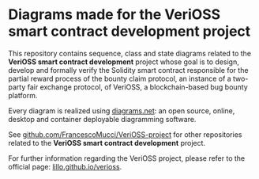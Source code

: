 # Diagrams made for the VeriOSS smart contract development project

This repository contains sequence, class and state diagrams related to the **VeriOSS smart contract development** project whose goal is to design, develop and formally verify the Solidity smart contract responsible for the partial reward process of the bounty claim protocol, an instance of a two-party fair exchange protocol, of VeriOSS, a blockchain-based bug bounty platform.

Every diagram is realized using [diagrams.net](https://www.diagrams.net): an open source, online, desktop and container deployable diagramming software.

See [github.com/FrancescoMucci/VeriOSS-project](https://github.com/FrancescoMucci/VeriOSS-project) for other repositories related to the **VeriOSS smart contract development** project.

For further information regarding the VeriOSS project, please refer to the official page: [lillo.github.io/verioss](https://lillo.github.io/verioss).
